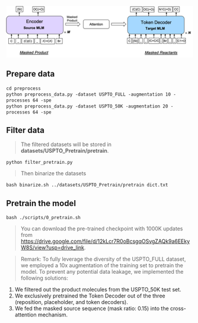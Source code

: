 
<div align=center>
<img src=../figures/pretrain.png width="550px">
</div>


## Prepare data
```
cd preprocess
python preprocess_data.py -dataset USPTO_FULL -augmentation 10 -processes 64 -spe
python preprocess_data.py -dataset USPTO_50K -augmentation 20 -processes 64 -spe
```
<!-- ```
cd preprocess
python preprocess_data.py -dataset USPTO_50K -augmentation 20 -processes 64 -spe
python preprocess_data.py -dataset USPTO_FULL -augmentation 10 -processes 64 -spe -train_only -batch 50000    ### change the -batch according to the number of CPUs you have.
python preprocess_data.py -dataset USPTO_FULL -augmentation 5 -processes 64 -spe -train_except
``` -->

## Filter data
> The filtered datasets will be stored in **datasets/USPTO_Pretrain/pretrain**.
```
python filter_pretrain.py
```
> Then binarize the datasets
```
bash binarize.sh ../datasets/USPTO_Pretrain/pretrain dict.txt
```

## Pretrain the model
```
bash ./scripts/0_pretrain.sh
```

> You can download the pre-trained checkpoint with 1000K updates from https://drive.google.com/file/d/12kLcr7R0oBcsgqOSvgZAQk9a6EEkyW8S/view?usp=drive_link.

> Remark: To fully leverage the diversity of the USPTO_FULL dataset, we employed a 10x augmentation of the training set to pretrain the model. To prevent any potential data leakage, we implemented the following solutions:
1. We filtered out the product molecules from the USPTO_50K test set.
2. We exclusively pretrained the Token Decoder out of the three (reposition, placeholder, and token decoders).
3. We fed the masked source sequence (mask ratio: 0.15) into the cross-attention mechanism.
